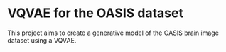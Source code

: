 # VQVAE for the OASIS dataset

This project aims to create a generative model of the OASIS brain image dataset using a VQVAE.
